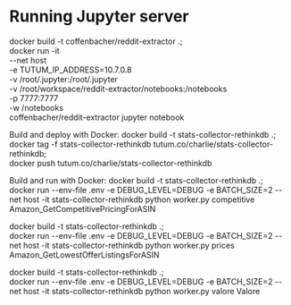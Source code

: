 # Running Jupyter server

docker build -t coffenbacher/reddit-extractor .;\
docker run -it \
    --net host \
    -e TUTUM_IP_ADDRESS=10.7.0.8 \
    -v /root/.jupyter:/root/.jupyter \
    -v /root/workspace/reddit-extractor/notebooks:/notebooks \
    -p 7777:7777 \
    -w /notebooks \
    coffenbacher/reddit-extractor jupyter notebook


Build and deploy with Docker:
docker build -t stats-collector-rethinkdb .;\
docker tag -f stats-collector-rethinkdb tutum.co/charlie/stats-collector-rethinkdb;\
docker push tutum.co/charlie/stats-collector-rethinkdb

Build and run with Docker:
docker build -t stats-collector-rethinkdb .;\
docker run  --env-file .env -e DEBUG_LEVEL=DEBUG -e BATCH_SIZE=2 --net host -it stats-collector-rethinkdb python worker.py competitive Amazon_GetCompetitivePricingForASIN

docker build -t stats-collector-rethinkdb .;\
docker run  --env-file .env -e DEBUG_LEVEL=DEBUG -e BATCH_SIZE=2 --net host -it stats-collector-rethinkdb python worker.py prices Amazon_GetLowestOfferListingsForASIN

docker build -t stats-collector-rethinkdb .;\
docker run  --env-file .env -e DEBUG_LEVEL=DEBUG -e BATCH_SIZE=2 --net host -it stats-collector-rethinkdb python worker.py valore Valore